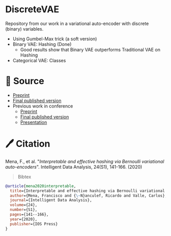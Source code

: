 # DiscreteVAE
Repository from our work in a variational auto-encoder with discrete (binary) variables.

* Using Gumbel-Max trick (a soft version)
* Binary VAE: Hashing (Done)
	* Good results show that Binary VAE outperforms Traditional VAE on Hashing
* Categorical VAE: Classes

# :floppy_disk: Source
* [Preprint](https://www.researchgate.net/publication/347462953_Interpretable_and_effective_hashing_via_Bernoulli_variational_auto-encoders)
* [Final published version](https://doi.org/10.3233/IDA-200013)
* Previous work in conference
  * [Preprint](https://www.researchgate.net/publication/336823794_A_Binary_Variational_Autoencoder_for_Hashing)
  * [Final published version](https://doi.org/10.1007/978-3-030-33904-3_12)
  * [Presentation](https://github.com/fmenat/fmenat/blob/main/presentations/2019_CIARP_BVAE.pdf)

# 🖊️ Citation
Mena, F., et al. "*Interpretable and effective hashing via Bernoulli variational auto-encoders*". Intelligent Data Analysis, 24(S1), 141-166. (2020)

> Bibtex
```bibtex
@article{mena2020interpretable,
  title={Interpretable and effective hashing via Bernoulli variational auto-encoders},
  author={Mena, Francisco and {\~N}anculef, Ricardo and Valle, Carlos},
  journal={Intelligent Data Analysis},
  volume={24},
  number={S1},
  pages={141--166},
  year={2020},
  publisher={IOS Press}
}
```
